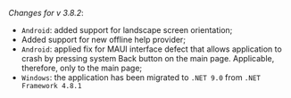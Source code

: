 _Changes for v 3.8.2_:
- `Android`: added support for landscape screen orientation;
- Added support for new offline help provider;
- `Android`: applied fix for MAUI interface defect that allows application to crash by pressing system Back button on the main page. Applicable, therefore, only to the main page;
- `Windows`: the application has been migrated to `.NET 9.0` from `.NET Framework 4.8.1`
